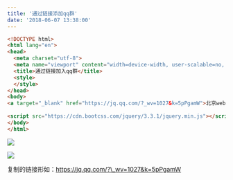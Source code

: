 ```yaml
---
title: '通过链接添加qq群'
date: '2018-06-07 13:38:00'
---   
```

```html
<!DOCTYPE html>  
<html lang="en">  
<head>  
  <meta charset="utf-8">  
  <meta name="viewport" content="width=device-width, user-scalable=no, initial-scale=1.0, maximum-scale=1.0, minimum-scale=1.0">  
  <title>通过链接加入qq群</title>  
  <style>  
  </style>  
</head>  
<body>  
<a target="_blank" href="https://jq.qq.com/?_wv=1027&k=5pPgamW">北京web前端招聘求职</a>
  
<script src="https://cdn.bootcss.com/jquery/3.3.1/jquery.min.js"></script>   
</body>  
</html>
```

![](https://img-blog.csdn.net/20180607133621696)

![](https://img-blog.csdn.net/20180607133644696)

复制的链接形如：https://jq.qq.com/?\_wv=1027&k=5pPgamW
